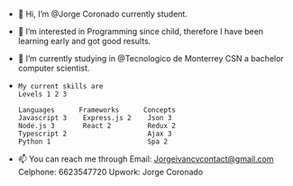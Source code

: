 - 👋 Hi, I’m @Jorge Coronado currently student.
- 👀 I’m interested in Programming since child, therefore I have been learning early and got good results.
- 🌱 I’m currently studying in @Tecnologico de Monterrey CSN a bachelor computer scientist.

-     My current skills are
      Levels 1 2 3
      
      Languages      Frameworks      Concepts
      Javascript 3    Express.js 2    Json 3
      Node.js 3       React 2         Redux 2
      Typescript 2                    Ajax 3
      Python 1                        Spa 2
      

- 📫 You can reach me through Email: Jorgeivancvcontact@gmail.com  Celphone: 6623547720 Upwork: Jorge Coronado

<!---

- 💞️ I’m looking to collaborate on ...

Ivandepv/Ivandepv is a ✨ special ✨ repository because its `README.md` (this file) appears on your GitHub profile.
You can click the Preview link to take a look at your changes.
--->
